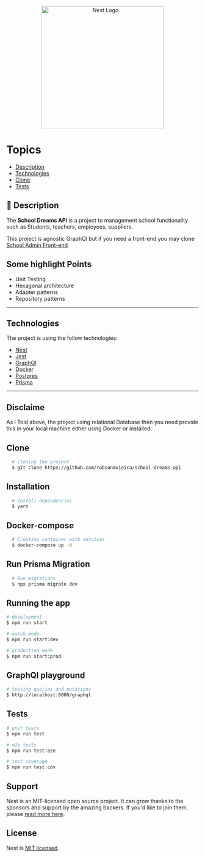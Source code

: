 <p align="center">
  <a href="http://nestjs.com/" target="blank"><img src="https://nestjs.com/img/logo_text.svg" width="320" alt="Nest Logo" /></a>
</p>

[circleci-image]: https://img.shields.io/circleci/build/github/nestjs/nest/master?token=abc123def456
[circleci-url]: https://circleci.com/gh/nestjs/nest


# Topics
- [Description](#-description)
- [Technologies](#-technologies)
- [Clone](#-clone)
- [Tests](#-tests)


## 🎯 Description

The **School Dreams APi** is a project to management school functionality such as Students, teachers, employees, suppliers.

This project is agnostic GraphQl but if you need a front-end you may clone [School Admin Front-end](https://github.com/robsonmvieira/school-admin)
## Some highlight Points

- Unit Testing
- Hexagonal architecture
- Adapter patterns
- Repository patterns

---
## Technologies

 The project is using the follow technologies:

- [Nest](https://github.com/nestjs/nest)
- [Jest](https://jestjs.io/)
- [GraphQl](https://graphql.org/)
- [Docker](https://www.docker.com/)
- [Postgres](https://www.postgresql.org/)
- [Prisma](https://www.prisma.io/)


---
## Disclaime
  As i Told above, the project using relational Database then you need provide this in your local machine either using Docker or installed.

## Clone
```bash
  # cloning the project
  $ git clone https://github.com/robsonmvieira/school-dreams-api
```

## Installation
```bash
  # install dependencies
  $ yarn
```
## Docker-compose
```bash
  # Creating container with services
  $ docker-compose up -d
```

## Run Prisma Migration
```bash
  # Run migrations
  $ npx prisma migrate dev
```

## Running the app

```bash
# development
$ npm run start

# watch mode
$ npm run start:dev

# production mode
$ npm run start:prod
```

## GraphQl playground
```bash
# testing queries and mutations
$ http://localhost:8000/graphql
```

## Tests

```bash
# unit tests
$ npm run test

# e2e tests
$ npm run test:e2e

# test coverage
$ npm run test:cov
```

## Support

Nest is an MIT-licensed open source project. It can grow thanks to the sponsors and support by the amazing backers. If you'd like to join them, please [read more here](https://docs.nestjs.com/support).

## License

Nest is [MIT licensed](LICENSE).
